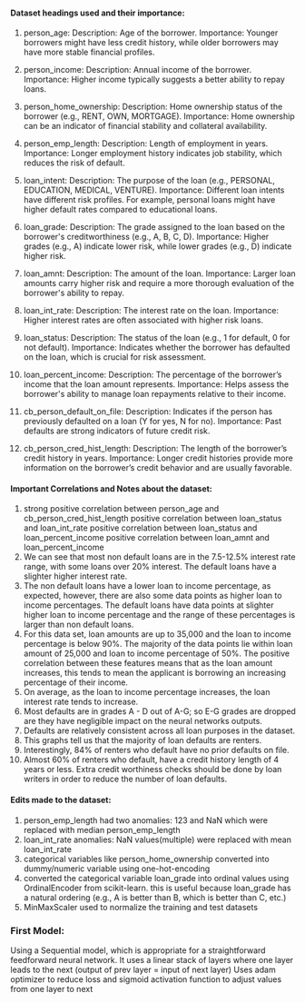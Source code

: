 #### Dataset headings used and their importance:

1. person_age:
Description: Age of the borrower.
Importance: Younger borrowers might have less credit history, while older borrowers may have more stable financial profiles.

2. person_income:
Description: Annual income of the borrower.
Importance: Higher income typically suggests a better ability to repay loans.

3. person_home_ownership:
Description: Home ownership status of the borrower (e.g., RENT, OWN, MORTGAGE).
Importance: Home ownership can be an indicator of financial stability and collateral availability.

4. person_emp_length:
Description: Length of employment in years.
Importance: Longer employment history indicates job stability, which reduces the risk of default.

5. loan_intent:
Description: The purpose of the loan (e.g., PERSONAL, EDUCATION, MEDICAL, VENTURE).
Importance: Different loan intents have different risk profiles. For example, personal loans might have higher default rates compared to educational loans.

6. loan_grade:
Description: The grade assigned to the loan based on the borrower's creditworthiness (e.g., A, B, C, D).
Importance: Higher grades (e.g., A) indicate lower risk, while lower grades (e.g., D) indicate higher risk.

7. loan_amnt:
Description: The amount of the loan.
Importance: Larger loan amounts carry higher risk and require a more thorough evaluation of the borrower's ability to repay.

8. loan_int_rate:
Description: The interest rate on the loan.
Importance: Higher interest rates are often associated with higher risk loans.

9. loan_status:
Description: The status of the loan (e.g., 1 for default, 0 for not default).
Importance: Indicates whether the borrower has defaulted on the loan, which is crucial for risk assessment.

10. loan_percent_income:
Description: The percentage of the borrower’s income that the loan amount represents.
Importance: Helps assess the borrower's ability to manage loan repayments relative to their income.

11. cb_person_default_on_file:
Description: Indicates if the person has previously defaulted on a loan (Y for yes, N for no).
Importance: Past defaults are strong indicators of future credit risk.

12. cb_person_cred_hist_length:
Description: The length of the borrower’s credit history in years.
Importance: Longer credit histories provide more information on the borrower’s credit behavior and are usually favorable.


#### Important Correlations and Notes about the dataset:
1. strong positive correlation between person_age and cb_person_cred_hist_length positive correlation between loan_status and loan_int_rate positive correlation between loan_status and loan_percent_income positive correlation between loan_amnt and loan_percent_income
2. We can see that most non default loans are in the 7.5-12.5% interest rate range, with some loans over 20% interest. The default loans have a slighter higher interest rate.
3. The non default loans have a lower loan to income percentage, as expected, however, there are also some data points as higher loan to income percentages. The default loans have data points at slighter higher loan to income percentage and the range of these percentages is larger than non default loans.
4. For this data set, loan amounts are up to 35,000 and the loan to income percentage is below 90%. The majority of the data points lie within loan amount of 25,000 and loan to income percentage of 50%. The positive correlation between these features means that as the loan amount increases, this tends to mean the applicant is borrowing an increasing percentage of their income.
5. On average, as the loan to income percentage increases, the loan interest rate tends to increase.
6. Most defaults are in grades A - D out of A-G; so E-G grades are dropped are they have negligible impact on the neural networks outputs.
7. Defaults are relatively consistent across all loan purposes in the dataset.
8. This graphs tell us that the majority of loan defaults are renters.
9. Interestingly, 84% of renters who default have no prior defaults on file.
10. Almost 60% of renters who default, have a credit history length of 4 years or less. Extra credit worthiness checks should be done by loan writers in order to reduce the number of loan defaults.

#### Edits made to the dataset:
1. person_emp_length had two anomalies: 123 and NaN which were replaced with median person_emp_length
2. loan_int_rate anomalies: NaN values(multiple) were replaced with mean loan_int_rate
3. categorical variables like person_home_ownership converted into dummy/numeric variable using one-hot-encoding
4. converted the categorical variable loan_grade into ordinal values using OrdinalEncoder from scikit-learn. this is useful because loan_grade has a natural ordering (e.g., A is better than B, which is better than C, etc.)
5. MinMaxScaler used to normalize the training and test datasets

### First Model:
Using a Sequential model, which is appropriate for a straightforward feedforward neural network.
It uses a linear stack of layers where one layer leads to the next (output of prev layer = input of next layer)
Uses adam optimizer to reduce loss  and sigmoid activation function to adjust values from one layer to next

